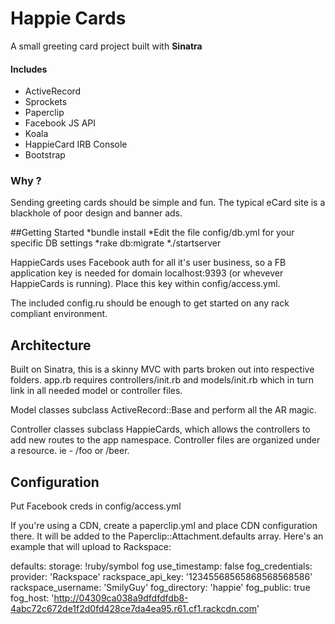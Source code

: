 Happie Cards
==========

A small greeting card project built with **Sinatra**

#### Includes
* ActiveRecord
* Sprockets
* Paperclip
* Facebook JS API
* Koala
* HappieCard IRB Console
* Bootstrap

### Why ?
Sending greeting cards should be simple and fun. The typical eCard site is a blackhole of poor design and banner ads.

##Getting Started
*bundle install
*Edit the file config/db.yml for your specific DB settings
*rake db:migrate
*./startserver

HappieCards uses Facebook auth for all it's user business, so a FB application
key is needed for domain localhost:9393 (or whevever HappieCards is running). Place this key within config/access.yml.

The included config.ru should be enough to get started on any rack compliant
environment.

## Architecture

Built on Sinatra, this is a skinny MVC with parts broken out into respective
folders. app.rb requires controllers/init.rb and models/init.rb which in turn
link in all needed model or controller files. 

Model classes subclass ActiveRecord::Base and perform all the AR magic.

Controller classes subclass HappieCards, which allows the controllers to add
new routes to the app namespace. Controller files are organized under a
resource. ie - /foo or /beer.

## Configuration
Put Facebook creds in config/access.yml

If you're using a CDN, create a paperclip.yml and place CDN configuration
there. It will be added to the Paperclip::Attachment.defaults array. Here's an
example that will upload to Rackspace:

defaults:
  storage: !ruby/symbol fog
  use_timestamp: false
  fog_credentials:
    provider: 'Rackspace'
    rackspace_api_key: '12345568565868568568586'
    rackspace_username: 'SmilyGuy'
  fog_directory: 'happie'
  fog_public: true
  fog_host: 'http://04309ca038a9dfdfdfdb8-4abc72c672de1f2d0fd428ce7da4ea95.r61.cf1.rackcdn.com'
